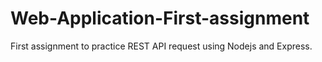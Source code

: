 # Web-Application-First-assignment
First assignment to practice REST API request using Nodejs and Express.
